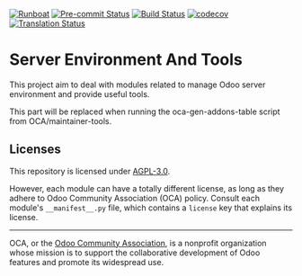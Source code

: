 
[![Runboat](https://img.shields.io/badge/runboat-Try%20me-875A7B.png)](https://runboat.odoo-community.org/builds?repo=OCA/server-tools&target_branch=10.0)
[![Pre-commit Status](https://github.com/OCA/server-tools/actions/workflows/pre-commit.yml/badge.svg?branch=10.0)](https://github.com/OCA/server-tools/actions/workflows/pre-commit.yml?query=branch%3A10.0)
[![Build Status](https://github.com/OCA/server-tools/actions/workflows/test.yml/badge.svg?branch=10.0)](https://github.com/OCA/server-tools/actions/workflows/test.yml?query=branch%3A10.0)
[![codecov](https://codecov.io/gh/OCA/server-tools/branch/10.0/graph/badge.svg)](https://codecov.io/gh/OCA/server-tools)
[![Translation Status](https://translation.odoo-community.org/widgets/server-tools-10-0/-/svg-badge.svg)](https://translation.odoo-community.org/engage/server-tools-10-0/?utm_source=widget)

<!-- /!\ do not modify above this line -->

# Server Environment And Tools

This project aim to deal with modules related to manage Odoo server environment and provide useful tools.

<!-- /!\ do not modify below this line -->

<!-- prettier-ignore-start -->

[//]: # (addons)

This part will be replaced when running the oca-gen-addons-table script from OCA/maintainer-tools.

[//]: # (end addons)

<!-- prettier-ignore-end -->

## Licenses

This repository is licensed under [AGPL-3.0](LICENSE).

However, each module can have a totally different license, as long as they adhere to Odoo Community Association (OCA)
policy. Consult each module's `__manifest__.py` file, which contains a `license` key
that explains its license.

----
OCA, or the [Odoo Community Association](http://odoo-community.org/), is a nonprofit
organization whose mission is to support the collaborative development of Odoo features
and promote its widespread use.
